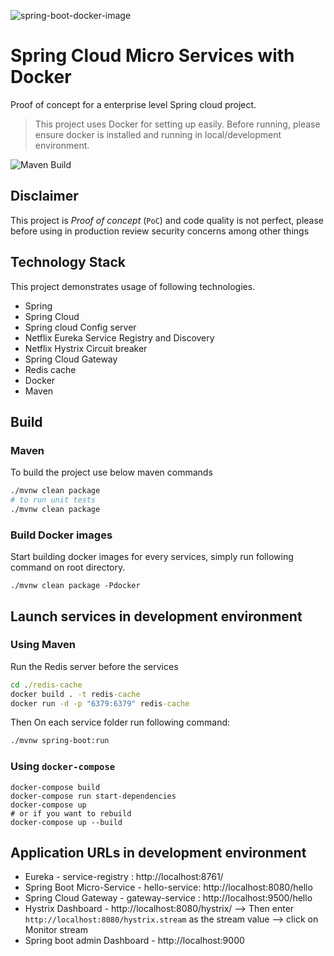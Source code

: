 ![spring-boot-docker-image](https://user-images.githubusercontent.com/2969035/77563922-4f230180-6e98-11ea-8ca8-515cd7abc79d.png)

# Spring Cloud Micro Services with Docker

Proof of concept for a enterprise level Spring cloud project.

> This project uses Docker for setting up easily. 
> Before running, please ensure docker is installed and running in local/development environment.

![Maven Build](https://github.com/rdangi/spring-cloud-micro-services/workflows/Maven%20Build/badge.svg)

## Disclaimer

This project is *Proof of concept* (`PoC`) and code quality is not perfect, please before using in production review security concerns among other things

## Technology Stack
This project demonstrates usage of following technologies. 

* Spring
* Spring Cloud
* Spring cloud Config server 
* Netflix Eureka Service Registry and Discovery
* Netflix Hystrix Circuit breaker
* Spring Cloud Gateway
* Redis cache
* Docker
* Maven

## Build

### Maven

To build the project use below maven commands

```sh
./mvnw clean package
# to run unit tests
./mvnw clean package
```

### Build Docker images

Start building docker images for every services, simply run following command on root directory.

```shell
./mvnw clean package -Pdocker
```

## Launch services in development environment

### Using Maven

Run the Redis server before the services
```cmd
cd ./redis-cache
docker build . -t redis-cache
docker run -d -p "6379:6379" redis-cache
```
Then On each service folder run following command:

```sh
./mvnw spring-boot:run
```

### Using `docker-compose`

```shell
docker-compose build
docker-compose run start-dependencies
docker-compose up
# or if you want to rebuild
docker-compose up --build
```

## Application URLs in development environment

* Eureka - service-registry : http://localhost:8761/
* Spring Boot Micro-Service - hello-service: http://localhost:8080/hello
* Spring Cloud Gateway - gateway-service : http://localhost:9500/hello
* Hystrix Dashboard - http://localhost:8080/hystrix/ --> Then enter `http://localhost:8080/hystrix.stream` as the stream value --> click on Monitor stream
* Spring boot admin Dashboard - http://localhost:9000
